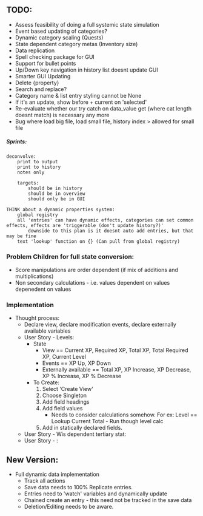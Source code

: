 ## TODO:
* Assess feasibility of doing a full systemic state simulation
* Event based updating of categories?
* Dynamic category scaling (Quests)
* State dependent category metas (Inventory size)
* Data replication
* Spell checking package for GUI
* Support for bullet points
* Up/Down key navigation in history list doesnt update GUI
* Smarter GUI Updating
* Delete {property}
* Search and replace?
* Category name & list entry styling cannot be None
* If it's an update, show before + current on 'selected'
* Re-evaluate whether our try catch on data_value get (where cat length doesnt match) is necessary any more
* Bug where load big file, load small file, history index > allowed for small file

##### Sprints:
```
deconvolve:
    print to output
    print to history
    notes only

    targets:
        should be in history
        should be in overview
        should only be in GUI

THINK about a dynamic properties system:
    global registry
    all 'entries' can have dynamic effects, categories can set common effects, effects are 'triggerable (don't update history?)'
        downside to this plan is it doesnt auto add entries, but that may be fine
    text 'lookup' function on {} (Can pull from global registry)
```

### Problem Children for full state conversion:
* Score manipulations are order dependent (if mix of additions and multiplications)
* Non secondary calculations - i.e. values dependent on values depenedent on values

### Implementation
* Thought process:
  * Declare view, declare modification events, declare externally available variables
  * User Story - Levels:
    * State
      * View == Current XP, Required XP, Total XP, Total Required XP, Current Level
      * Events == XP Up, XP Down
      * Externally available == Total XP, XP Increase, XP Decrease, XP % Increase, XP % Decrease
    * To Create:
      1) Select 'Create View'
      2) Choose Singleton
      3) Add field headings
      4) Add field values
         * Needs to consider calculations somehow. For ex: Level == Lookup Current Total - Run though level calc
      5) Add in statically declared fields. 
  * User Story - Wis dependent tertiary stat:
  * User Story - :


## New Version:
* Full dynamic data implementation
  * Track all actions
  * Save data needs to 100% Replicate entries.
  * Entries need to 'watch' variables and dynamically update 
  * Chained create an entry - this need not be tracked in the save data
  * Deletion/Editing needs to be aware.